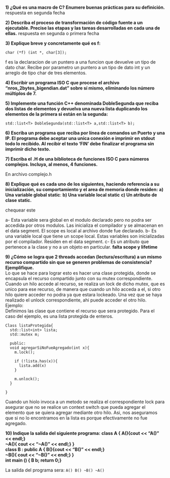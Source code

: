 **1) ¿Qué es una macro de C? Enumere buenas prácticas para su definición.**   
respuesta en segunda fecha   


**2) Describa el proceso de transformación de código fuente a un ejecutable. Precise las etapas y las tareas desarrolladas en cada una de ellas.**
respuesta en segunda o primera fecha


**3) Explique breve y concretamente qué es f:**  
```
char (*f) (int *, char[3]);
```

f es la declaracion de un puntero a una funcion que devuelve un tipo de dato char. Recibe por parametro un puntero a un tipo de dato int y un arreglo de tipo char de tres elementos.  

**4) Escribir un programa ISO C que procese el archivo “nros_2bytes_bigendian.dat” sobre sí mismo, eliminando los número múltiplos de 7.**  


**5) Implemente una función C++ denominada DobleSegunda que reciba dos listas de elementos y devuelva una nueva lista duplicando los elementos de la primera si están en la segunda:**  
```
std::list<T> DobleSegunda(std::list<T> a,std::list<T> b);
```

**6) Escriba un programa que reciba por línea de comandos un Puerto y una IP. El programa debe aceptar una unica conexión e imprimir en stdout todo lo recibido. Al recibir el texto ‘FIN’ debe finalizar el programa sin imprimir dicho texto.**  



**7) Escriba el .H de una biblioteca de funciones ISO C para números complejos. Incluya, al menos, 4 funciones.**  

En archivo complejo.h

**8) Explique qué es cada uno de los siguientes, haciendo referencia a su inicialización, su comportamiento y el area de memoria donde residen:**
**a) Una variable global static**:
**b) Una variable local static**
**c) Un atributo de clase static.**

chequear este

  a- Esta variable sera global en el modulo declarado pero no podra ser accedida por otros modulos. Las inicializa el compilador y se almacenan en el data segment. El scope es local al archivo donde fue declarado.
  b- Es una variable local que tiene un scope local. Estas variables son inicializadas por el compilador. Residen en el data segment.
  c- Es un atributo que pertenece a la clase y no a un objeto en particular. **falta scope y lifetime**


**9) ¿Cómo se logra que 2 threads accedan (lectura/escritura) a un mismo recurso compartido sin que se generen problemas de consistencia? Ejemplifique.**  
Lo que se hace para lograr esto es hacer una clase protegida, donde se encapsula el recurso compartido junto con su mutex correspondiente. Cuando un hilo accede al recurso, se realiza un lock de dicho mutex, que es unico para ese recurso, de manera que cuando un hilo acceda a el, si otro hilo quiere acceder no podra ya que estara lockeado. Una vez que se haya realizado el unlock correspondiente, ahi puede acceder el otro hilo. Ejemplo:  
Definimos las clase que contiene el recurso que sera protegido. Para el caso del ejemplo, es una lista protegida de enteros.

```
Class listaProtegida{
  std::list<int> lista;
  std::mutex m;

  public:
  void agregarSiNoFueAgregado(int x){
    m.lock();

    if (!lista.has(x)){
      lista.add(x)
    }

    m.unlock();
  }

}
```
Cuando un hiolo invoca a un metodo se realiza el correspondiente lock para asegurar que no se realice un context switch que pueda agregar el elemento que se quiera agregar mediante otro hilo. Asi, nos aseguramos que si no lo encontramos en la lista es porque efectivamente no fue agregado.  


**10) Indique la salida del siguiente programa:**
**class A { A(){cout << “A()” << endl;}**       
**~A(){ cout << “~A()” << endl;} }**  
**class B : public A { B(){cout << “B()” << endl;}**       
**~B(){ cout << “~B()” << endl;} }**  
**int main () { B b; return 0;}**  

La salida del programa sera: ```A() B() ~B() ~A()```
